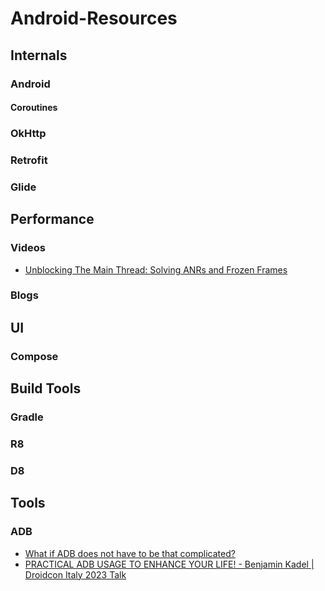 # Android-Resources
## Internals
### Android
#### Coroutines
### OkHttp
### Retrofit
### Glide

## Performance
### Videos
- [Unblocking The Main Thread: Solving ANRs and Frozen Frames](https://youtu.be/BSB7ZLNm9ac)
### Blogs

## UI
### Compose
## Build Tools
### Gradle
### R8
### D8

## Tools
### ADB
- [What if ADB does not have to be that complicated?](https://youtu.be/auiGFhKBDAE)
- [PRACTICAL ADB USAGE TO ENHANCE YOUR LIFE! - Benjamin Kadel | Droidcon Italy 2023 Talk](https://youtu.be/KFnqoze9nZc)

